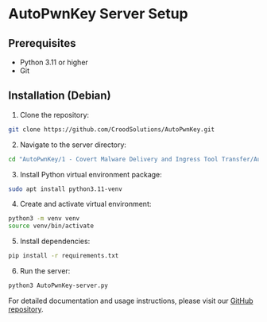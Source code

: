 # AutoPwnKey Server Setup

## Prerequisites
- Python 3.11 or higher
- Git

## Installation (Debian)

1. Clone the repository:
```bash
git clone https://github.com/CroodSolutions/AutoPwnKey.git
```

2. Navigate to the server directory:
```bash
cd "AutoPwnKey/1 - Covert Malware Delivery and Ingress Tool Transfer/AutoPwnKey-server"
```

3. Install Python virtual environment package:
```bash
sudo apt install python3.11-venv
```

4. Create and activate virtual environment:
```bash
python3 -m venv venv
source venv/bin/activate
```

5. Install dependencies:
```bash
pip install -r requirements.txt
```

6. Run the server:
```bash
python3 AutoPwnKey-server.py
```

For detailed documentation and usage instructions, please visit our [GitHub repository](https://github.com/CroodSolutions/AutoPwnKey).